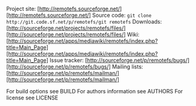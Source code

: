 Project site: [http://remotefs.sourceforge.net/][http://remotefs.sourceforge.net/]
Source code: ``git clone http://git.code.sf.net/p/remotefs/git remotefs``
Downloads: [http://sourceforge.net/projects/remotefs/files/][http://sourceforge.net/projects/remotefs/files/]
Wiki: [http://sourceforge.net/apps/mediawiki/remotefs/index.php?title=Main_Page][http://sourceforge.net/apps/mediawiki/remotefs/index.php?title=Main_Page]
Issue tracker: [http://sourceforge.net/p/remotefs/bugs/][http://sourceforge.net/p/remotefs/bugs/]
Mailing lists: [http://sourceforge.net/p/remotefs/mailman/][http://sourceforge.net/p/remotefs/mailman/]

For build options see BUILD
For authors information see AUTHORS
For license see LICENSE
